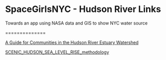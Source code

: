 # SpaceGirlsNYC - Hudson River Links
Towards an app using NASA data and GIS to show NYC water source

==============

[A Guide for Communities in the Hudson River Estuary Watershed](http://www.dec.ny.gov/docs/remediation_hudson_pdf/nric4p3.pdf)

[SCENIC_HUDSON_SEA_LEVEL_RISE_methodology](http://www.scenichudson.org/sites/default/files/SCENIC_HUDSON_GIS_METHODOLOGY_SEA_LEVEL_RISE.pdf)

